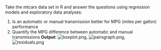 Take the mtcars data set in R and answer the questions using regression models and exploratory data analyses:

1. Is an automatic or manual transmission better for MPG (miles per gallon) performance
2. Quantify the MPG difference between automatic and manual transmissions
**Output**: ![boxplot.png](https://github.com/shngli/R-data-analysis/blob/master/mtcars%20multiregressions/boxplot.png), ![pairsgraph.png](https://github.com/shngli/R-data-analysis/blob/master/mtcars%20multiregressions/pairsgraph.png), ![residuals.png](https://github.com/shngli/R-data-analysis/blob/master/mtcars%20multiregressions/residuals.png)
